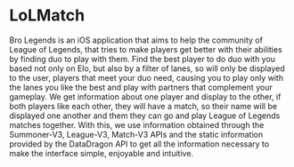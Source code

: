 # LoLMatch

Bro Legends is an iOS application that aims to help the community of League of Legends, that tries to make players get better with their abilities by finding duo to play with them.
Find the best player to do duo with you based not only on Elo, but also by a filter of lanes, so will only be displayed to the user, players that meet your duo need, causing you to play only with the lanes you like the best and play with partners that complement your gameplay. We get information about one player and display to the other, if both players like each other, they will have a match, so their name will be displayed one another and them they can go and play League of Legends matches together.
With this, we use information obtained through the Summoner-V3, League-V3, Match-V3 APIs and the static information provided by the DataDragon API to get all the information necessary to make the interface simple, enjoyable and intuitive.
